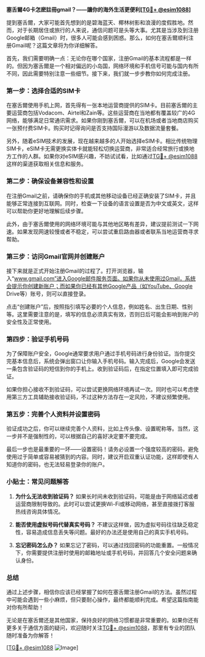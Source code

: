 **塞舌爾4G卡怎麽註冊gmail？——讓你的海外生活更便利[[TG💪+ @esim1088](https://t.me/s/esim1088)]**

提到塞舌爾，大家可能首先想到的是碧海蓝天、椰林树影和浪漫的度假胜地。然而，对于长期居住或旅行的人来说，通信问题可是头等大事。尤其是当涉及到注册Google邮箱（Gmail）时，很多人可能会感到困惑。那么，如何在塞舌爾顺利注册Gmail呢？这篇文章将为你详细解答。

首先，我们需要明确一点：无论你在哪个国家，注册Gmail的基本流程都是一样的。但因为塞舌爾是一个相对偏远的小岛国，网络环境和手机信号可能与国内有所不同，因此需要特别注意一些细节。接下来，我们就一步步教你如何完成注册。

### 第一步：选择合适的SIM卡

在塞舌爾使用手机上网，首先得有一张本地运营商提供的SIM卡。目前塞舌爾的主要运营商包括Vodacom、Airtel和Zain等。这些运营商在当地都有覆盖较广的4G网络，能够满足日常通讯需求。如果你刚到塞舌爾，可以在机场或者当地商店购买一张预付费SIM卡。购买时记得询问是否支持国际漫游以及数据流量套餐。

另外，随着eSIM技术的发展，现在越来越多的人开始选择eSIM卡。相比传统物理SIM卡，eSIM卡无需更换实体卡就能轻松切换运营商，非常适合经常旅行或换地方工作的人群。如果你对eSIM感兴趣，不妨试试看，比如通过[TG💪+ @esim1088](https://t.me/s/esim1088)这样的渠道获取相关信息和服务。

### 第二步：确保设备兼容性和设置

在注册Gmail之前，请确保你的手机或其他移动设备已经正确安装了SIM卡，并且能够正常连接到互联网。同时，检查一下设备的语言设置是否为中文或英文，这样可以帮助你更好地理解后续步骤。

此外，由于塞舌爾使用的网络环境可能与其他地区略有差异，建议提前测试一下网速。如果发现网速较慢或者不稳定，可以尝试重启路由器或者联系当地运营商寻求帮助。

### 第三步：访问Gmail官网并创建账户

接下来就是正式开始注册Gmail的过程了。打开浏览器，输入“www.gmail.com”进入Google邮件服务页面。如果你从未使用过Gmail，系统会提示你创建新账户；而如果你已经有其他Google产品（如YouTube、Google Drive等）账号，则可以直接登录。

点击“创建账户”后，按照指引填写必要的个人信息，例如姓名、出生日期、性别等。这里需要注意的是，填写的信息必须真实有效，否则日后可能会影响到账户的安全性及正常使用。

### 第四步：验证手机号码

为了保障账户安全，Google通常要求用户通过手机号码进行身份验证。当你提交完基本信息后，系统会弹出窗口让你输入手机号码。输入完成后，Google会发送一条包含验证码的短信到你的手机上。收到验证码后，在指定位置填入即可完成验证。

如果你担心接收不到验证码，可以尝试更换网络环境再试一次。同时也可以考虑使用第三方工具辅助接收验证码，不过这种方法存在一定风险，不建议频繁使用。

### 第五步：完善个人资料并设置密码

验证成功之后，你可以继续完善个人资料，比如上传头像、设置昵称等。当然，这一步并不是强制性的，可以根据自己的喜好决定要不要完成。

最后一步也是最重要的一环——设置密码！请务必设置一个强度较高的密码，避免使用过于简单或容易被猜到的内容。同时，建议开启双重认证功能，这样即使有人知道你的密码，也无法轻易登录你的账户。

### 小贴士：常见问题解答

1. **为什么无法收到验证码？**
   如果长时间未收到验证码，可能是由于网络延迟或者运营商限制导致的。此时可以尝试更换Wi-Fi或移动网络，甚至直接拨打客服热线咨询具体情况。

2. **能否使用虚拟号码代替真实号码？**
   不建议这样做，因为虚拟号码往往缺乏稳定性，容易造成信息丢失等问题。最好的办法还是使用自己的真实手机号码。

3. **忘记密码怎么办？**
   如果忘记了密码，可以通过找回密码的功能重置。一般情况下，你需要提供注册时使用的邮箱地址或手机号码，并回答几个安全问题来确认身份。

### 总结

通过上述步骤，相信你应该已经掌握了如何在塞舌爾注册Gmail的方法。虽然过程中可能会遇到一些小麻烦，但只要耐心操作，最终都能顺利完成。希望这篇指南能对你有所帮助！

无论是在塞舌爾还是其他国家，保持良好的网络习惯都是非常重要的。如果你还有更多关于通信方面的疑问，欢迎随时关注[TG💪+ @esim1088](https://t.me/s/esim1088)，那里有专业的团队随时准备为你解答！

[[TG💪+ @esim1088](https://t.me/s/esim1088) ![Image](https://i.postimg.cc/4NQfJmqS/Snipaste-2025-05-13-00-14-12.png)]